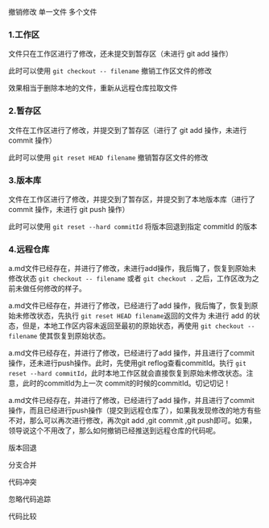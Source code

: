 撤销修改 单一文件 多个文件

### 1.工作区

文件只在工作区进行了修改，还未提交到暂存区（未进行 git add 操作）

此时可以使用 `git checkout -- filename` 撤销工作区文件的修改

效果相当于删除本地的文件，重新从远程仓库拉取文件

### 2.暂存区

文件在工作区进行了修改，并提交到了暂存区（进行了 git add 操作，未进行 commit 操作）

此时可以使用 `git reset HEAD filename` 撤销暂存区文件的修改

### 3.版本库

文件在工作区进行了修改，并提交到了暂存区，并提交到了本地版本库（进行了 commit 操作，未进行 git push 操作）

此时可以使用 `git reset --hard commitId` 将版本回退到指定 commitId 的版本

### 4.远程仓库





a.md文件已经存在，并进行了修改，未进行add操作，我后悔了，恢复到原始未修改状态 `git checkout -- filename` 或者 `git checkout .`  之后，工作区改为之前未做任何修改的样子。

a.md文件已经存在，并进行了修改，已经进行了add 操作，我后悔了，恢复到原始未修改状态，先执行 `git reset HEAD filename`返回的文件为 未进行 add 的状态，但是，本地工作区内容未返回至最初的原始状态，再使用 `git checkout -- filename` 使其恢复到原始状态。

a.md文件已经存在，并进行了修改，已经进行了add 操作，并且进行了commit 操作，还未进行push操作。此时，先使用git reflog查看commitId。执行 `git reset --hard commitId`，此时本地工作区就会直接恢复到原始未修改状态。注意，此时的commitId为上一次 commit的时候的commitId。切记切记！

a.md文件已经存在，并进行了修改，已经进行了add 操作，并且进行了commit 操作，而且已经进行push操作（提交到远程仓库了），如果我发现修改的地方有些不对，那么可以再次进行修改，再次git add ,git commit ,git push即可。如果，领导说这个不用改了，那么如何撤销已经推送到远程仓库的代码呢。





























版本回退

分支合并

代码冲突

忽略代码追踪

代码比较